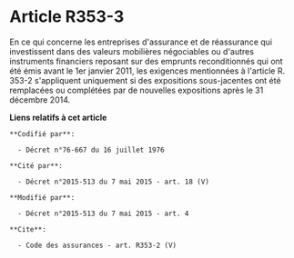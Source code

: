 # Article R353-3

En ce qui concerne les entreprises d'assurance et de réassurance qui investissent dans des valeurs mobilières négociables ou
d'autres instruments financiers reposant sur des emprunts reconditionnés qui ont été émis avant le 1er janvier 2011, les
exigences mentionnées à l'article R. 353-2 s'appliquent uniquement si des expositions sous-jacentes ont été remplacées ou
complétées par de nouvelles expositions après le 31 décembre 2014.

**Liens relatifs à cet article**

	**Codifié par**:

	  - Décret n°76-667 du 16 juillet 1976

	**Cité par**:

	  - Décret n°2015-513 du 7 mai 2015 - art. 18 (V)

	**Modifié par**:

	  - Décret n°2015-513 du 7 mai 2015 - art. 4

	**Cite**:

	  - Code des assurances - art. R353-2 (V)
